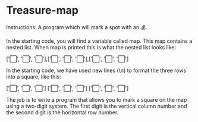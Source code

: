 # Treasure-map

Instructions: 
A program which will mark a spot with an 💰.

In the starting code, you will find a variable called map.
This map contains a nested list.
When map is printed this is what the nested list looks like:

['⬜️', '⬜️', '⬜️'],['⬜️', '⬜️', '⬜️'],['⬜️', '⬜️', '⬜️']

In the starting code, we have used new lines (\n) to format the three rows into a square, like this:

['⬜️', '⬜️', '⬜️']
['⬜️', '⬜️', '⬜️']
['⬜️', '⬜️', '⬜️']

The job is to write a program that allows you to mark a square on the map using a two-digit system. The first digit is the vertical column number and the second digit is the horizontal row number. 
